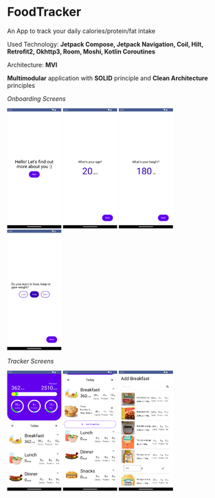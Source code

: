# FoodTracker
An App to track your daily calories/protein/fat intake

Used Technology: <b>Jetpack Compose, Jetpack Navigation, Coil, Hilt, Retrofit2, Okhttp3, Room, Moshi, Kotlin Coroutines</b>

Architecture: <b>MVI</b>

<b>Multimodular</b> application with <b>SOLID</b> principle and <b>Clean Architecture</b> principles

<i>Onboarding Screens </i>
<p>
  <img src = "https://github.com/tashrafov/FoodTracker/blob/main/screenshoots/onboarding/welcome.png" width="25%"/>
  <img src = "https://github.com/tashrafov/FoodTracker/blob/main/screenshoots/onboarding/age.png" width="25%"/>
  <img src = "https://github.com/tashrafov/FoodTracker/blob/main/screenshoots/onboarding/height.png" width="25%"/>
  <img src = "https://github.com/tashrafov/FoodTracker/blob/main/screenshoots/onboarding/goal.png" width="25%"/>
</p>

<i>Tracker Screens</i>
<p>
  <img src = "https://github.com/tashrafov/FoodTracker/blob/main/screenshoots/tracker/trackerOverview.png" width="25%"/>
  <img src = "https://github.com/tashrafov/FoodTracker/blob/main/screenshoots/tracker/mealList.png" width="25%"/>
  <img src = "https://github.com/tashrafov/FoodTracker/blob/main/screenshoots/tracker/addMeal.png" width="25%"/>
</p>
